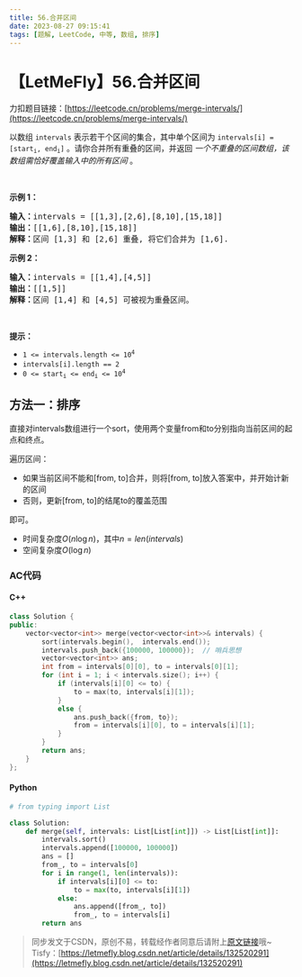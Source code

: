```yaml
---
title: 56.合并区间
date: 2023-08-27 09:15:41
tags: [题解, LeetCode, 中等, 数组, 排序]
---
```


# 【LetMeFly】56.合并区间

力扣题目链接：[https://leetcode.cn/problems/merge-intervals/](https://leetcode.cn/problems/merge-intervals/)

<p>以数组 <code>intervals</code> 表示若干个区间的集合，其中单个区间为 <code>intervals[i] = [start<sub>i</sub>, end<sub>i</sub>]</code> 。请你合并所有重叠的区间，并返回&nbsp;<em>一个不重叠的区间数组，该数组需恰好覆盖输入中的所有区间</em>&nbsp;。</p>

<p>&nbsp;</p>

<p><strong>示例 1：</strong></p>

<pre>
<strong>输入：</strong>intervals = [[1,3],[2,6],[8,10],[15,18]]
<strong>输出：</strong>[[1,6],[8,10],[15,18]]
<strong>解释：</strong>区间 [1,3] 和 [2,6] 重叠, 将它们合并为 [1,6].
</pre>

<p><strong>示例&nbsp;2：</strong></p>

<pre>
<strong>输入：</strong>intervals = [[1,4],[4,5]]
<strong>输出：</strong>[[1,5]]
<strong>解释：</strong>区间 [1,4] 和 [4,5] 可被视为重叠区间。</pre>

<p>&nbsp;</p>

<p><strong>提示：</strong></p>

<ul>
	<li><code>1 &lt;= intervals.length &lt;= 10<sup>4</sup></code></li>
	<li><code>intervals[i].length == 2</code></li>
	<li><code>0 &lt;= start<sub>i</sub> &lt;= end<sub>i</sub> &lt;= 10<sup>4</sup></code></li>
</ul>


    
## 方法一：排序

直接对intervals数组进行一个sort，使用两个变量from和to分别指向当前区间的起点和终点。

遍历区间：
+ 如果当前区间不能和[from, to]合并，则将[from, to]放入答案中，并开始计新的区间
+ 否则，更新[from, to]的结尾to的覆盖范围

即可。

+ 时间复杂度$O(n\log n)$，其中$n = len(intervals)$
+ 空间复杂度$O(\log n)$

### AC代码

#### C++

```cpp
class Solution {
public:
    vector<vector<int>> merge(vector<vector<int>>& intervals) {
        sort(intervals.begin(),  intervals.end());
        intervals.push_back({100000, 100000});  // 哨兵思想
        vector<vector<int>> ans;
        int from = intervals[0][0], to = intervals[0][1];
        for (int i = 1; i < intervals.size(); i++) {
            if (intervals[i][0] <= to) {
                to = max(to, intervals[i][1]);
            }
            else {
                ans.push_back({from, to});
                from = intervals[i][0], to = intervals[i][1];
            }
        }
        return ans;
    }
};
```

#### Python

```python
# from typing import List

class Solution:
    def merge(self, intervals: List[List[int]]) -> List[List[int]]:
        intervals.sort()
        intervals.append([100000, 100000])
        ans = []
        from_, to = intervals[0]
        for i in range(1, len(intervals)):
            if intervals[i][0] <= to:
                to = max(to, intervals[i][1])
            else:
                ans.append([from_, to])
                from_, to = intervals[i]
        return ans
```

> 同步发文于CSDN，原创不易，转载经作者同意后请附上[原文链接](https://blog.letmefly.xyz/2023/08/27/LeetCode%200056.%E5%90%88%E5%B9%B6%E5%8C%BA%E9%97%B4/)哦~
> Tisfy：[https://letmefly.blog.csdn.net/article/details/132520291](https://letmefly.blog.csdn.net/article/details/132520291)
